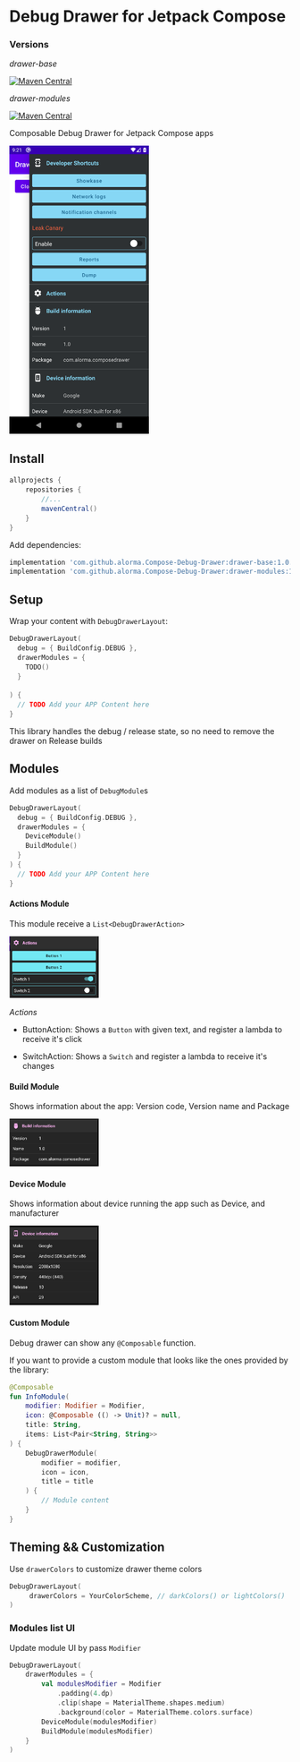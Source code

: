 # Debug Drawer for Jetpack Compose

### Versions

*drawer-base*

[![Maven Central](https://maven-badges.herokuapp.com/maven-central/com.github.alorma/drawer-base/badge.svg)](https://maven-badges.herokuapp.com/maven-central/com.github.alorma/drawer-base)

*drawer-modules*

[![Maven Central](https://maven-badges.herokuapp.com/maven-central/com.github.alorma/drawer-modules/badge.svg)](https://maven-badges.herokuapp.com/maven-central/com.github.alorma/drawer-modules)

Composable Debug Drawer for Jetpack Compose apps

<img width="250" src="art/drawer-v0.1.0-beta-02.png" />

## Install

```groovy
allprojects {
    repositories {
        //...
        mavenCentral()
    }
}
```

Add dependencies:

```groovy
implementation 'com.github.alorma.Compose-Debug-Drawer:drawer-base:1.0.0-beta01'
implementation 'com.github.alorma.Compose-Debug-Drawer:drawer-modules:1.0.0-beta01'
```

## Setup

Wrap your content with `DebugDrawerLayout`:

```kotlin
DebugDrawerLayout(
  debug = { BuildConfig.DEBUG },
  drawerModules = {
    TODO()
  }

) {
  // TODO Add your APP Content here
}
```

This library handles the debug / release state, so no need to remove the drawer on Release builds

## Modules

Add modules as a list of `DebugModule`s

```kotlin
DebugDrawerLayout(
  debug = { BuildConfig.DEBUG },
  drawerModules = {
    DeviceModule()
    BuildModule()
  }
) {
  // TODO Add your APP Content here
}
```

#### Actions Module

This module receive a `List<DebugDrawerAction>`

<img width="160" src="art/actions_module.png" />

*Actions*

* ButtonAction: Shows a `Button` with given text, and register a lambda to receive it's click

* SwitchAction: Shows a `Switch` and register a lambda to receive it's changes

#### Build Module

Shows information about the app: Version code, Version name and Package

<img width="160" src="art/build_module.png" />

#### Device Module

Shows information about device running the app such as Device, and manufacturer

<img width="160" src="art/device_module.png" />

#### Custom Module
Debug drawer can show any `@Composable` function.

If you want to provide a custom module that looks like the ones provided by the library:

```kotlin
@Composable
fun InfoModule(
    modifier: Modifier = Modifier,
    icon: @Composable (() -> Unit)? = null,
    title: String,
    items: List<Pair<String, String>>
) {
    DebugDrawerModule(
        modifier = modifier,
        icon = icon,
        title = title
    ) {
        // Module content
    }
}
```

## Theming && Customization

Use `drawerColors` to customize drawer theme colors

```kotlin
DebugDrawerLayout(
     drawerColors = YourColorScheme, // darkColors() or lightColors()
)
```

### Modules list UI

Update module UI by pass `Modifier`

```kotlin
DebugDrawerLayout(
    drawerModules = {
        val modulesModifier = Modifier
            .padding(4.dp)
            .clip(shape = MaterialTheme.shapes.medium)
            .background(color = MaterialTheme.colors.surface)
        DeviceModule(modulesModifier)
        BuildModule(modulesModifier)
    }
)
```
